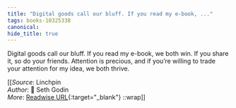 ```yaml
---
title: "Digital goods call our bluff. If you read my e-book, ..."
tags: books-10325338
canonical: 
hide_title: true
---
```


Digital goods call our bluff. If you read my e-book, we both win. If you share it, so do your friends. Attention is precious, and if you’re willing to trade your attention for my idea, we both thrive.


[[_Source_: Linchpin<br>
_Author_: 📕 Seth Godin<br>
_More_: [Readwise URL](https://readwise.io/open/210672362){:target="_blank"}
::wrap]]